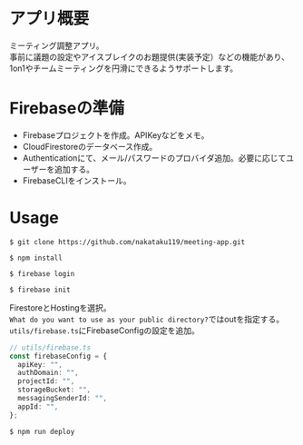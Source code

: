 # アプリ概要
ミーティング調整アプリ。<br>
事前に議題の設定やアイスブレイクのお題提供(実装予定）などの機能があり、<br>
1on1やチームミーティングを円滑にできるようサポートします。

# Firebaseの準備
- Firebaseプロジェクトを作成。APIKeyなどをメモ。
- CloudFirestoreのデータベース作成。
- Authenticationにて、メール/パスワードのプロバイダ追加。必要に応じてユーザーを追加する。
- FirebaseCLIをインストール。

# Usage
```
$ git clone https://github.com/nakataku119/meeting-app.git
```
```
$ npm install
```
```
$ firebase login
```
```
$ firebase init
```
FirestoreとHostingを選択。<br>
`What do you want to use as your public directory?`ではoutを指定する。<br>
`utils/firebase.ts`にFirebaseConfigの設定を追加。
```typescript:utils/firebase.ts
// utils/firebase.ts
const firebaseConfig = {
  apiKey: "",
  authDomain: "",
  projectId: "",
  storageBucket: "",
  messagingSenderId: "",
  appId: "",
};
```

```
$ npm run deploy
```
